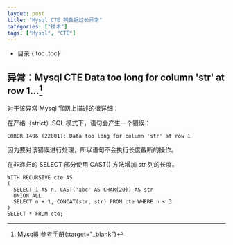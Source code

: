 ```yaml
---
layout: post
title: "Mysql CTE 列数据过长异常"
categories: ["技术"]
tags: ["Mysql", "CTE"]
---
```


* 目录
{:toc .toc}


## 异常：Mysql CTE Data too long for column 'str' at row 1...[^1]

对于该异常 Mysql 官网上描述的很详细：

在严格（strict）SQL 模式下，语句会产生一个错误：

```mysql
ERROR 1406 (22001): Data too long for column 'str' at row 1
```

因为要对该错误进行处理，所以语句不会执行长度截断的操作。

在非递归的 SELECT 部分使用 CAST() 方法增加 str 列的长度。

```mysql
WITH RECURSIVE cte AS
(
  SELECT 1 AS n, CAST('abc' AS CHAR(20)) AS str
  UNION ALL
  SELECT n + 1, CONCAT(str, str) FROM cte WHERE n < 3
)
SELECT * FROM cte;
```

[^1]: [Mysql8 参考手册](https://dev.mysql.com/doc/refman/8.0/en/with.html){:target="_blank"}

